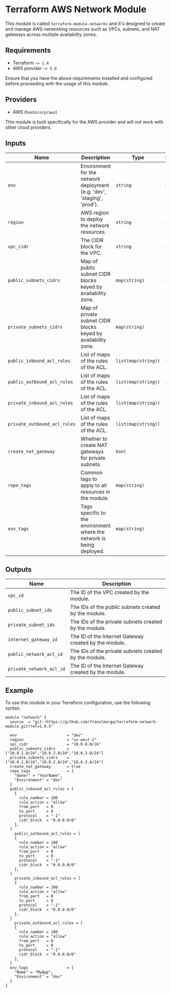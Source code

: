 # Terraform AWS Network Module

This module is called `terraform-module-networks` and it's designed to create and manage AWS networking resources such as VPCs, subnets, and NAT gateways across multiple availability zones.

## Requirements

- Terraform `~> 1.4`
- AWS provider `~> 5.0`

Ensure that you have the above requirements installed and configured before proceeding with the usage of this module.

## Providers

- AWS (`hashicorp/aws`)

This module is built specifically for the AWS provider and will not work with other cloud providers.

## Inputs

| Name | Description | Type | Default | Required |
|------|-------------|------|---------|:--------:|
| `env` | Environment for the network deployment (e.g. 'dev', 'staging', 'prod'). | `string` | n/a | yes |
| `region` | AWS region to deploy the network resources. | `string` | n/a | yes |
| `vpc_cidr` | The CIDR block for the VPC. | `string` | n/a | yes |
| `public_subnets_cidrs` | Map of public subnet CIDR blocks keyed by availability zone. | `map(string)` | n/a | yes |
| `private_subnets_cidrs` | Map of private subnet CIDR blocks keyed by availability zone. | `map(string)` | n/a | yes |
| `public_inbound_acl_rules` | List of maps of the rules of the ACL. | `list(map(string))` | n/a | yes |
| `public_outbound_acl_rules` | List of maps of the rules of the ACL. | `list(map(string))` | n/a | yes |
| `private_inbound_acl_rules` | List of maps of the rules of the ACL. | `list(map(string))` | n/a | yes |
| `private_outbound_acl_rules` | List of maps of the rules of the ACL. | `list(map(string))` | n/a | yes |
| `create_nat_gateway` | Whether to create NAT gateways for private subnets. | `bool` | `true` | no |
| `repo_tags` | Common tags to apply to all resources in the module. | `map(string)` | `{}` | no |
| `env_tags` | Tags specific to the environment where the network is being deployed. | `map(string)` | `{}` | no |

## Outputs

| Name | Description |
|------|-------------|
| `vpc_id` | The ID of the VPC created by the module. |
| `public_subnet_ids` | The IDs of the public subnets created by the module. |
| `private_subnet_ids` | The IDs of the private subnets created by the module. |
| `internet_gateway_id` | The ID of the Internet Gateway created by the module. |
| `public_network_acl_id` | The IDs of the private subnets created by the module. |
| `private_network_acl_id` | The ID of the Internet Gateway created by the module. |

## Example

To use this module in your Terraform configuration, use the following syntax:

```
module "network" {
  source  = "git::https://github.com/franelmarga/terraform-network-module.git?ref=1.0.5"

  env                      = "dev"
  region                   = "us-west-2"
  vpc_cidr                 = "10.0.0.0/16"
  public_subnets_cidrs     = ["10.0.1.0/24","10.0.2.0/24","10.0.3.0/24"]
  private_subnets_cidrs    = ["10.0.1.0/24","10.0.2.0/24","10.0.3.0/24"]
  create_nat_gateway       = true
  repo_tags                = {
    "Owner" = "YourName",
    "Environment" = "dev"
  }
  public_inbound_acl_rules = [
    {
      rule_number = 100
      rule_action = "allow"
      from_port   = 0
      to_port     = 0
      protocol    = "-1"
      cidr_block  = "0.0.0.0/0"
    },
  ]
    public_outbound_acl_rules = [
    {
      rule_number = 100
      rule_action = "allow"
      from_port   = 0
      to_port     = 0
      protocol    = "-1"
      cidr_block  = "0.0.0.0/0"
    },
  ]
    private_inbound_acl_rules = [
    {
      rule_number = 100
      rule_action = "allow"
      from_port   = 0
      to_port     = 0
      protocol    = "-1"
      cidr_block  = "0.0.0.0/0"
    },
  ]
    private_outbound_acl_rules = [
    {
      rule_number = 100
      rule_action = "allow"
      from_port   = 0
      to_port     = 0
      protocol    = "-1"
      cidr_block  = "0.0.0.0/0"
    },
  ]
  env_tags                 = {
    "Name" = "MyApp",
    "Environment" = "dev"
  }
}
```
